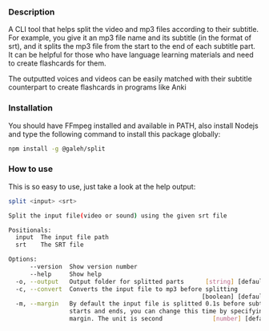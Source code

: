 ### Description
A CLI tool that helps split the video and mp3 files according to their subtitle. For example, you give it an mp3 file name and its subtitle (in the format of srt), and it splits the mp3 file from the start to the end of each subtitle part. It can be helpful for those who have language learning materials and need to create flashcards for them.

The outputted voices and videos can be easily matched with their subtitle counterpart to create flashcards in programs like Anki

### Installation
You should have FFmpeg installed and available in PATH, also install Nodejs and type the following command to install this package globally:
```bash
npm install -g @galeh/split
```

### How to use
This is so easy to use, just take a look at the help output:

```bash
split <input> <srt>

Split the input file(video or sound) using the given srt file

Positionals:
  input  The input file path                                            [string]
  srt    The SRT file                                                   [string]

Options:
      --version  Show version number                                   [boolean]
      --help     Show help                                             [boolean]
  -o, --output   Output folder for splitted parts      [string] [default: "out"]
  -c, --convert  Converts the input file to mp3 before splitting
                                                      [boolean] [default: false]
  -m, --margin   By default the input file is splitted 0.1s before subtitle
                 starts and ends, you can change this time by specifying the
                 margin. The unit is second              [number] [default: 0.1]

```